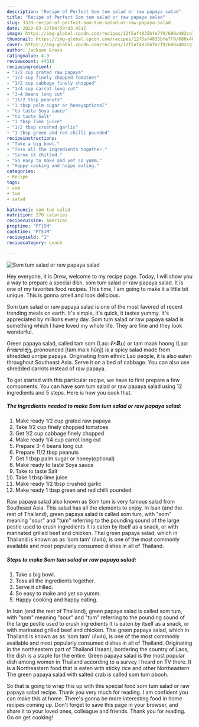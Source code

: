 ```yaml
---
description: "Recipe of Perfect Som tum salad or raw papaya salad"
title: "Recipe of Perfect Som tum salad or raw papaya salad"
slug: 3339-recipe-of-perfect-som-tum-salad-or-raw-papaya-salad
date: 2022-03-22T04:59:43.451Z
image: https://img-global.cpcdn.com/recipes/12f5af4835bfe7f9/680x482cq70/som-tum-salad-or-raw-papaya-salad-recipe-main-photo.jpg
thumbnail: https://img-global.cpcdn.com/recipes/12f5af4835bfe7f9/680x482cq70/som-tum-salad-or-raw-papaya-salad-recipe-main-photo.jpg
cover: https://img-global.cpcdn.com/recipes/12f5af4835bfe7f9/680x482cq70/som-tum-salad-or-raw-papaya-salad-recipe-main-photo.jpg
author: Jackson Gross
ratingvalue: 4.9
reviewcount: 44319
recipeingredient:
- "1/2 cup grated raw papaya"
- "1/2 cup finely chopped tomatoes"
- "1/2 cup cabbage finely chopped"
- "1/4 cup carrot long cut"
- "3-4 beans long cut"
- "11/2 tbsp peanuts"
- "1 tbsp palm sugar or honeyoptional"
- "to taste Soya sauce"
- "to taste Salt"
- "1 tbsp lime juice"
- "1/2 tbsp crushed garlic"
- "1 tbsp green and red chilli pounded"
recipeinstructions:
- "Take a big bowl."
- "Toss all the ingredients together."
- "Serve it chilled."
- "So easy to make and yet so yumm."
- "Happy cooking and happy eating."
categories:
- Recipe
tags:
- som
- tum
- salad

katakunci: som tum salad 
nutrition: 270 calories
recipecuisine: American
preptime: "PT15M"
cooktime: "PT51M"
recipeyield: "1"
recipecategory: Lunch

---
```



![Som tum salad or raw papaya salad](https://img-global.cpcdn.com/recipes/12f5af4835bfe7f9/680x482cq70/som-tum-salad-or-raw-papaya-salad-recipe-main-photo.jpg)

Hey everyone, it is Drew, welcome to my recipe page. Today, I will show you a way to prepare a special dish, som tum salad or raw papaya salad. It is one of my favorites food recipes. This time, I am going to make it a little bit unique. This is gonna smell and look delicious.

Som tum salad or raw papaya salad is one of the most favored of recent trending meals on earth. It's simple, it's quick, it tastes yummy. It's appreciated by millions every day. Som tum salad or raw papaya salad is something which I have loved my whole life. They are fine and they look wonderful.

Green papaya salad, called tam som (Lao: ຕໍາສົ້ມ) or tam maak hoong (Lao: ຕໍາໝາກຫຸ່ງ, pronounced [tàm.maːk.hūŋ]) is a spicy salad made from shredded unripe papaya. Originating from ethnic Lao people, it is also eaten throughout Southeast Asia. Serve it on a bed of cabbage. You can also use shredded carrots instead of raw papaya.


To get started with this particular recipe, we have to first prepare a few components. You can have som tum salad or raw papaya salad using 12 ingredients and 5 steps. Here is how you cook that.

<!--inarticleads1-->

##### The ingredients needed to make Som tum salad or raw papaya salad:

1. Make ready 1/2 cup grated raw papaya
1. Take 1/2 cup finely chopped tomatoes
1. Get 1/2 cup cabbage finely chopped
1. Make ready 1/4 cup carrot long cut
1. Prepare 3-4 beans long cut
1. Prepare 11/2 tbsp peanuts
1. Get 1 tbsp palm sugar or honey(optional)
1. Make ready to taste Soya sauce
1. Take to taste Salt
1. Take 1 tbsp lime juice
1. Make ready 1/2 tbsp crushed garlic
1. Make ready 1 tbsp green and red chilli pounded


Raw papaya salad also known as Som tum is very famous salad from Southeast Asia. This salad has all the elements to enjoy. In Isan (and the rest of Thailand), green papaya salad is called som tum, with &#34;som&#34; meaning &#34;sour&#34; and &#34;tum&#34; referring to the pounding sound of the large pestle used to crush ingredients It is eaten by itself as a snack, or with marinated grilled beef and chicken. Thai green papaya salad, which in Thailand is known as as &#39;som tam&#39; (ส้มตำ), is one of the most commonly available and most popularly consumed dishes in all of Thailand. 

<!--inarticleads2-->

##### Steps to make Som tum salad or raw papaya salad:

1. Take a big bowl.
1. Toss all the ingredients together.
1. Serve it chilled.
1. So easy to make and yet so yumm.
1. Happy cooking and happy eating.


In Isan (and the rest of Thailand), green papaya salad is called som tum, with &#34;som&#34; meaning &#34;sour&#34; and &#34;tum&#34; referring to the pounding sound of the large pestle used to crush ingredients It is eaten by itself as a snack, or with marinated grilled beef and chicken. Thai green papaya salad, which in Thailand is known as as &#39;som tam&#39; (ส้มตำ), is one of the most commonly available and most popularly consumed dishes in all of Thailand. Originating in the northeastern part of Thailand (Isaan), bordering the country of Laos, the dish is a staple for the entire. Green papaya salad is the most popular dish among women in Thailand according to a survey I heard on TV there. It is a Northeastern food that is eaten with sticky rice and other Northeastern The green papaya salad with salted crab is called som tum pbooh. 

So that is going to wrap this up with this special food som tum salad or raw papaya salad recipe. Thank you very much for reading. I am confident you can make this at home. There's gonna be more interesting food in home recipes coming up. Don't forget to save this page in your browser, and share it to your loved ones, colleague and friends. Thank you for reading. Go on get cooking!

